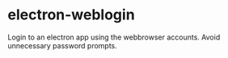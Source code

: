 # electron-weblogin
Login to an electron app using the webbrowser accounts. Avoid unnecessary password prompts.
